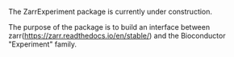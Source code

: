 The ZarrExperiment package is currently under construction.

The purpose of the package is to build an interface between
zarr(https://zarr.readthedocs.io/en/stable/) and the Bioconductor "Experiment"
family.
